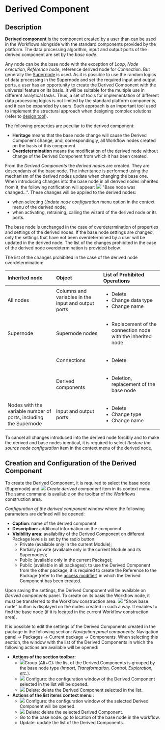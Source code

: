 # Derived Component

## Description

**Derived component** is the component created by a user than can be used in the Workflows alongside with the standard components provided by the platform. The data processing algorithm, input and output ports of the derived component are set by the *base node*.

Any node can be the base node with the exception of *Loop*, *Node execution*, *Reference node*, reference derived node for *Connection*. But generally the [Supernode](../processors/control/submodel.md) is used. As it is possible to use the random logics of data processing in the Supernode and set the required input and output ports, a user has an opportunity to create the Derived Component with the universal feature on its basis. It will be suitable for the multiple use in different analytical tasks. Thus, a set of tools for implementation of different data processing logics is not limited by the standard platform components, and it can be expanded by users. Such approach is an important tool used to implement the structural approach when designing complex solutions (refer to [design tool](../quick-start/design-principles.md)).

The following properties are peculiar to the derived component:

* **Heritage** means that the base node change will cause the Derived Component change, and, correspondingly, all Workflow nodes created on the basis of this component.
* **Overdetermination** means the modification of the derived node without change of the Derived Component from which it has been created.

From the *Derived Components* the *derived nodes* are created. They are descendants of the base node.
The inheritance is performed using the mechanism of the derived nodes update when changing the base one. When introducing changes into the base node in all derived nodes inherited from it, the following notification will appear: ![](../images/icons/informer/error_warning.svg) "Base node was changed...". These changes will be applied to the derived nodes:
* when selecting *Update node configuration* menu option in the context menu of the derived node;
* when activating, retraining, calling the wizard of the derived node or its ports.

The base node is unchanged in the case of overdetermination of properties and settings of the derived nodes. If the base node settings are changed, only the settings that have not been overdetermined by a user will be updated in the derived node. The list of the changes prohibited in the case of the derived node overdetermination is provided below.

The list of the changes prohibited in the case of the derived node overdetermination:

| Inherited node | Object | List of Prohibited Operations |
| :-------- |:-------- | :-------- |
| All nodes | Columns and variables in the input and output ports | <ul> <li>Delete</li> <li>Change data type</li> <li>Change name</li> </ul> |
| Supernode | Supernode nodes | <ul> <li>Replacement of the connection node with the inherited node</li> </ul> |
| | Connections | <ul><li>Delete</li></ul> |
| | Derived components | <ul><li>Deletion, replacement of the base node</li></ul> |
| Nodes with the variable number of ports, including the Supernode | Input and output ports | <ul><li>Delete</li> <li>Change type</li> <li>Change name</li></ul> |

To cancel all changes introduced into the derived node forcibly and to make the derived and base nodes identical, it is required to select *Restore the source node configuration* item in the context menu of the derived node.

## Creation and Configuration of the Derived Component

To create the Derived Component, it is required to select the base node (Supernode) and ![](../images/icons/toolbar-controls/derive-node_default.svg) *Create derived component* item in its context menu. The same command is available on the toolbar of the Workflows construction area.

*Configuration of the derived component* window where the following parameters are defined will be opened:

* **Caption**: name of the derived component.
* **Description**: additional information on the component.
* **Visibility area**: availability of the Derived Component on different Package levels is set by the radio button:
   * Private (available only in the current Module);
   * Partially private (available only in the current Module and its Supernodes);
   * Public (available only in the current Package);
   * Public (available in all packages): to use the Derived Component from the other package, it is required to create the Reference to the Package (refer to the [access modifier](./access-modifier.md)) in which the Derived Component has been created.

Upon saving the settings, the Derived Component will be available on *Derived components* panel. To create on its basis the Workflow node, it must be transferred to the Workflow construction area. ![](../images/icons/toolbar-controls/show-derived-nodes_default.svg) "Show base node" button is displayed on the nodes created in such a way. It enables to find the base node (if it is located in the current Workflow construction area).

It is possible to edit the settings of the Derived Components created in the package in the following section: *Navigation panel components*: Navigation panel -> Packages -> Current package -> Components. When selecting this section, the window with the list of the Derived Components in which the following actions are available will be opened:

* **Actions of the section toolbar:**
   * ![](../images/icons/toolbar-controls_18x18\toolbar-controls_18x18_group-list_default.svg)Group (Alt+G): the list of the Derived Components is grouped by the base node type (*Import, Transformation, Control, Exploration, etc.*).
   * ![](../images/icons/toolbar-controls/setup_default.svg) Configure: the configuration window of the Derived Component selected in the list will be opened.
   * ![](../images/icons/toolbar-controls/delete_default.svg) Delete: delete the Derived Component selected in the list.
* **Actions of the list items context menu :**
   * ![](../images/icons/toolbar-controls/setup_default.svg) Configure: the configuration window of the selected Derived Component will be opened.
   * ![](../images/icons/toolbar-controls/delete_default.svg) Delete: delete the selected Derived Component.
   * Go to the base node: go to location of the base node in the workflow.
   * Update: update the list of the Derived Components.
